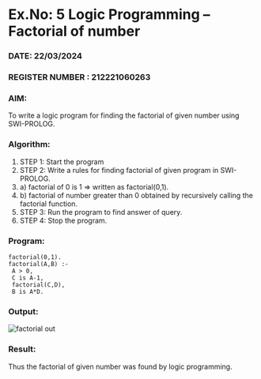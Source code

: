 # Ex.No: 5   Logic Programming – Factorial of number   
### DATE: 22/03/2024                                                                           
### REGISTER NUMBER : 212221060263
### AIM: 
To  write  a logic program for finding the factorial of given number using SWI-PROLOG.

### Algorithm:
1. STEP 1: Start the program
2. STEP 2:  Write a rules for finding factorial of given program in SWI-PROLOG.
3.   a)	factorial of 0 is 1 => written as factorial(0,1).
4.   b)	factorial of number greater than 0 obtained by recursively calling the factorial    function.
5. STEP 3: Run the program  to find answer of  query.
6. STEP 4: Stop the program.

### Program:
```
factorial(0,1).
factorial(A,B) :-
 A > 0,
 C is A-1,
 factorial(C,D),
 B is A*D.
```

### Output:
![factorial out](https://github.com/Praveenanagaraji22/AI_Lab_2023-24/assets/119393514/74c418e7-9c38-4156-83c4-0c512201c239)

### Result:
Thus the factorial of given number was found by logic programming. 
